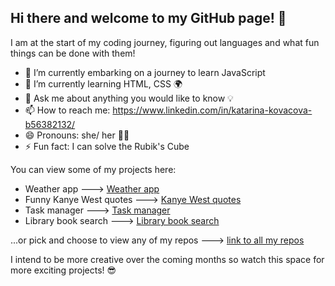## Hi there and welcome to my GitHub page! 👋

I am at the start of my coding journey, figuring out languages and what fun things can be done with them! 

- 🔭 I’m currently embarking on a journey to learn JavaScript 
- 🌱 I’m currently learning HTML, CSS 🌍
- 💬 Ask me about anything you would like to know 💡 
- 📫 How to reach me: https://www.linkedin.com/in/katarina-kovacova-b56382132/
- 😄 Pronouns: she/ her 👧🏻
- ⚡ Fun fact: I can solve the Rubik's Cube 

You can view some of my projects here:

* Weather app ---> [Weather app](https://github.com/Katarina-Kovacova/weather_app_cli)
* Funny Kanye West quotes ---> [Kanye West quotes](https://github.com/Katarina-Kovacova/kanye_west_quotes)
* Task manager ---> [Task manager](https://github.com/Katarina-Kovacova/task_manager)
* Library book search ---> [Library book search](https://github.com/Katarina-Kovacova/Bestsellers-search)

...or pick and choose to view any of my repos ---> [link to all my repos](https://github.com/Katarina-Kovacova?tab=repositories)

I intend to be more creative over the coming months so watch this space for more exciting projects! 😎

